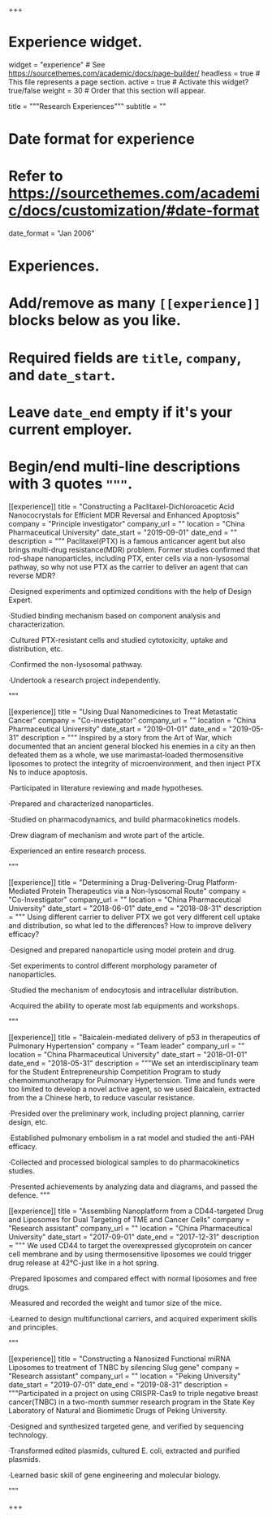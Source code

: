 +++
# Experience widget.
widget = "experience"  # See https://sourcethemes.com/academic/docs/page-builder/
headless = true  # This file represents a page section.
active = true  # Activate this widget? true/false
weight = 30  # Order that this section will appear.

title = """Research
Experiences"""
subtitle = ""

# Date format for experience
#   Refer to https://sourcethemes.com/academic/docs/customization/#date-format
date_format = "Jan 2006"

# Experiences.
#   Add/remove as many `[[experience]]` blocks below as you like.
#   Required fields are `title`, `company`, and `date_start`.
#   Leave `date_end` empty if it's your current employer.
#   Begin/end multi-line descriptions with 3 quotes `"""`.
[[experience]]
  title = "Constructing a Paclitaxel-Dichloroacetic Acid Nanococrystals for Efficient MDR Reversal and Enhanced Apoptosis"
  company = "Principle investigator"
  company_url = ""
  location = "China Pharmaceutical University"
  date_start = "2019-09-01"
  date_end = ""
  description = """
  Paclitaxel(PTX) is a famous anticancer agent but also brings multi-drug resistance(MDR) problem. Former studies confirmed that rod-shape nanoparticles, including PTX, enter cells via a non-lysosomal pathway, so why not use PTX as the carrier to deliver an agent that can reverse MDR?

·Designed experiments and optimized conditions with the help of Design Expert.

·Studied binding mechanism based on component analysis and characterization.

·Cultured PTX-resistant cells and studied cytotoxicity, uptake and distribution, etc.

·Confirmed the non-lysosomal pathway. 

·Undertook a research project independently. 

"""

[[experience]]
  title = "Using Dual Nanomedicines to Treat Metastatic Cancer"
  company = "Co-investigator"
  company_url = ""
  location = "China Pharmaceutical University"
  date_start = "2019-01-01"
  date_end = "2019-05-31"
  description = """
  Inspired by a story from the Art of War, which documented that an ancient general blocked his enemies in a city an then defeated them as a whole, we use marimastat‐loaded thermosensitive liposomes to protect the integrity of microenvironment, and then inject PTX Ns to induce apoptosis.
  
·Participated in literature reviewing and made hypotheses.

·Prepared and characterized nanoparticles.

·Studied on pharmacodynamics, and build pharmacokinetics models.

·Drew diagram of mechanism and wrote part of the article.

·Experienced an entire research process. 
  
 """

[[experience]]
  title = "Determining a Drug-Delivering-Drug Platform-Mediated Protein Therapeutics via a Non-lysosomal Route"
  company = "Co-Investigator"
  company_url = ""
  location = "China Pharmaceutical University"
  date_start = "2018-06-01"
  date_end = "2018-08-31"
  description = """
  Using different carrier to deliver PTX we got very different cell uptake and distribution, so what led to the differences? How to improve delivery efficacy?
  
·Designed and prepared nanoparticle using model protein and drug.

·Set experiments to control different morphology parameter of nanoparticles.

·Studied the mechanism of endocytosis and intracellular distribution.

·Acquired the ability to operate most lab equipments and workshops.

"""
  
[[experience]]
  title = "Baicalein-mediated delivery of p53 in therapeutics of Pulmonary Hypertension"
  company = "Team leader"
  company_url = ""
  location = "China Pharmaceutical University"
  date_start = "2018-01-01"
  date_end = "2018-05-31"
  description = """We set an interdisciplinary team for the Student Entrepreneurship Competition Program to study chemoimmunotherapy for Pulmonary Hypertension. Time and funds were too limited to develop a novel active agent, so we used Baicalein, extracted from the a Chinese herb, to reduce vascular resistance.

·Presided over the preliminary work, including project planning, carrier design, etc.

·Established pulmonary embolism in a rat model and studied the anti-PAH efficacy.

·Collected and processed biological samples to do pharmacokinetics studies.

·Presented achievements by analyzing data and diagrams, and passed the defence.
  """
  
[[experience]]
  title = "Assembling Nanoplatform from a CD44-targeted Drug and Liposomes for Dual Targeting of TME and Cancer Cells"
  company = "Research assistant"
  company_url = ""
  location = "China Pharmaceutical University"
  date_start = "2017-09-01"
  date_end = "2017-12-31"
  description = """
  We used CD44 to target the overexpressed glycoprotein on cancer cell membrane and by using thermosensitive liposomes we could trigger drug release at 42℃-just like in a hot spring. 

·Prepared liposomes and compared effect with normal liposomes and free drugs.

·Measured and recorded the weight and tumor size of the mice.

·Learned to design multifunctional carriers, and acquired experiment skills and principles.

"""
  
[[experience]]
  title = "Constructing a Nanosized Functional miRNA Liposomes to treatment of TNBC by silencing Slug gene"
  company = "Research assistant"
  company_url = ""
  location = "Peking University"
  date_start = "2019-07-01"
  date_end = "2019-08-31"
  description = """Participated in a project on using CRISPR-Cas9 to triple negative breast cancer(TNBC) in a two-month summer research program in the State Key Laboratory of Natural and Biomimetic Drugs of Peking University.

·Designed and synthesized targeted gene, and verified by sequencing technology.

·Transformed edited plasmids, cultured E. coli, extracted and purified plasmids.

·Learned basic skill of gene engineering and molecular biology.

"""
  
+++


